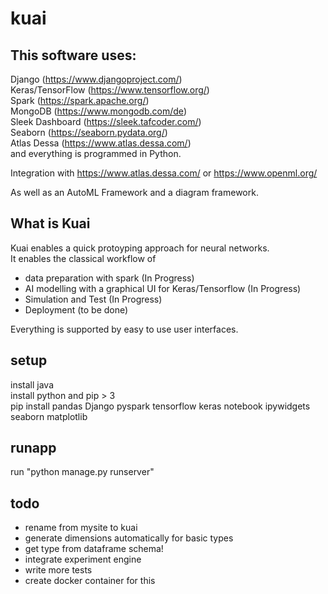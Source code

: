 # kuai
## This software uses:
Django (https://www.djangoproject.com/)  
Keras/TensorFlow (https://www.tensorflow.org/)  
Spark (https://spark.apache.org/)  
MongoDB (https://www.mongodb.com/de)  
Sleek Dashboard (https://sleek.tafcoder.com/)  
Seaborn (https://seaborn.pydata.org/)  
Atlas Dessa (https://www.atlas.dessa.com/)  
and everything is programmed in Python.  

Integration with https://www.atlas.dessa.com/ or https://www.openml.org/

As well as an AutoML Framework and a diagram framework.

## What is Kuai
Kuai enables a quick protoyping approach for neural networks.  
It enables the classical workflow of  
* data preparation with spark (In Progress)
* AI modelling with a graphical UI for Keras/Tensorflow (In Progress)  
* Simulation and Test  (In Progress) 
* Deployment (to be done)

Everything is supported by easy to use user interfaces.

## setup
install java  
install python and pip > 3  
pip install pandas Django pyspark tensorflow keras notebook ipywidgets seaborn matplotlib

## runapp
run "python manage.py runserver"

## todo
* rename from mysite to kuai
* generate dimensions automatically for basic types
* get type from dataframe schema!
* integrate experiment engine
* write more tests
* create docker container for this
